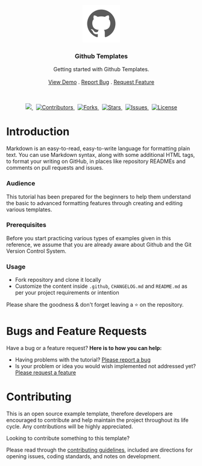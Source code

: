 <p align="center">
	<a href="https://github.com/wasulabenjamin/github_templates.git">
		<img src=".github/assets/icons8_github_100px.png" alt="logo">
	</a>
</p>

<h3 align="center">Github Templates</h3>

<p align="center">
    Getting started with Github Templates.
    <br> <br>
    <a href="https://github.com/wasulabenjamin/github_templates.git">View Demo</a> . 
    <a href="https://github.com/wasulabenjamin/github_templates/issues/new?template=bug_report.md">Report Bug</a> . 
    <a href="https://github.com/wasulabenjamin/github_templates/issues/new?template=feature_request.md">
    	Request Feature
    </a>
</p>

<p align="center">
	<br> <br>
	<a href="https://app.codacy.com/gh/wasulabenjamin/github_templates/dashboard">
		<img src="https://app.codacy.com/project/badge/Grade/1b39f5ec8bde451294ceb0ae8f4cbc6b"/>
	</a>
    &nbsp;
	<a href="https://github.com/wasulabenjamin/github_templates/graphs/contributors">
    	<img src="https://img.shields.io/github/contributors/wasulabenjamin/github_templates" alt="Contributors"/>
	</a>
    &nbsp;
    <a href="https://github.com/wasulabenjamin/github_templates/network/members">
		<img src="https://img.shields.io/github/forks/wasulabenjamin/github_templates" alt="Forks"/>
    </a>
	&nbsp;
	<a href="https://github.com/wasulabenjamin/github_templates/stargazers">
		<img src="https://img.shields.io/github/stars/wasulabenjamin/github_templates" alt="Stars"/>
	</a>
	&nbsp;
	<a href="https://github.com/wasulabenjamin/github_templates/issues">
		<img src="https://img.shields.io/github/issues/wasulabenjamin/github_templates" alt="Issues"/>
	</a>
	&nbsp;
	<a href="https://github.com/wasulabenjamin/github_templates/blob/master/LICENSE">
		<img src="https://img.shields.io/github/license/wasulabenjamin/github_templates" alt="License"/>
	</a>
</p>

# Introduction

Markdown is an easy-to-read, easy-to-write language for formatting plain text. You can use Markdown syntax, along with 
some additional HTML tags, to format your writing on GitHub, in places like repository READMEs and comments on pull 
requests and issues. 

### Audience

This tutorial has been prepared for the beginners to help them understand the basic to advanced formatting features 
through creating and editing various templates.

### Prerequisites

Before you start practicing various types of examples given in this reference, we assume that you are already aware 
about Github and the Git Version Control System.

### Usage

- Fork repository and clone it locally
- Customize the content inside `.github`, `CHANGELOG.md` and `README.md` as per your project requirements or intention

Please share the goodness & don't forget leaving a :star: on the repository.

# Bugs and Feature Requests

Have a bug or a feature request? **Here is to how you can help:** 
* Having problems with the tutorial? [Please report a bug][report_bug]
* Is your problem or idea you would wish implemented not addressed yet? [Please request a feature][request_feature]

# Contributing

This is an open source example template, therefore developers are encouraged to contribute and help maintain the project 
throughout its life cycle. Any contributions will be highly appreciated.

Looking to contribute something to this template?

Please read through the [contributing guidelines][contributing_guidelines], included are directions for opening issues, 
coding standards, and notes on development.


<!--
	As you might notice, I'm using markdown "reference style" links for readability.
	Reference links are enclosed in brackets [] instead of parentheses ().
	https://www.markdownguide.org/basic-syntax/
-->
[view_demo]: https://github.com/wasulabenjamin/github_templates
[report_bug]: https://github.com/wasulabenjamin/github_templates/issues/new?template=bug_report.md
[request_feature]: https://github.com/wasulabenjamin/github_templates/issues/new?template=feature_request.md
[contributing_guidelines]: https://github.com/wasulabenjamin/github_templates/blob/main/.github/CONTRIBUTING.md
